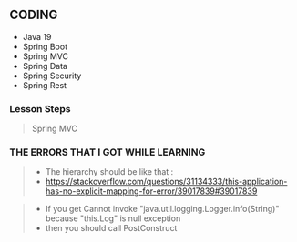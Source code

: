 ## CODING 
- Java 19 
- Spring Boot 
- Spring MVC
- Spring Data
- Spring Security 
- Spring Rest 

### Lesson Steps 
> Spring MVC 

### THE ERRORS THAT I GOT WHILE LEARNING
>- The hierarchy should be like that :
>- https://stackoverflow.com/questions/31134333/this-application-has-no-explicit-mapping-for-error/39017839#39017839
 
> - If you get Cannot invoke "java.util.logging.Logger.info(String)" because "this.Log" is null exception
> - then you should call PostConstruct


